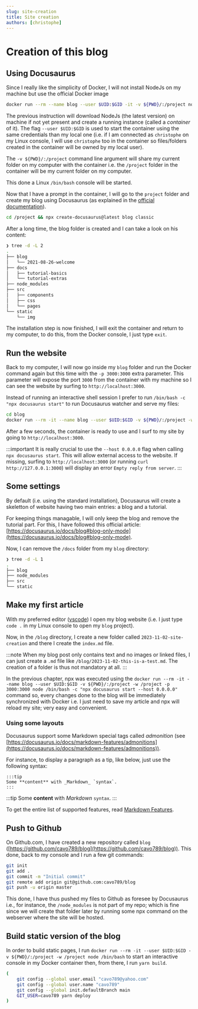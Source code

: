 ```yaml
---
slug: site-creation
title: Site creation
authors: [christophe]
---
```

# Creation of this blog

## Using Docusaurus

Since I really like the simplicity of Docker, I will not install NodeJs on my machine but use the official Docker image

```bash
docker run --rm --name blog --user $UID:$GID -it -v ${PWD}/:/project node /bin/bash
```

The previous instruction will download NodeJs (the latest version) on machine if not yet present and create a running instance (called a *container* of it). The flag `--user $UID:$GID` is used to start the container using the same credentials than my local one (i.e. if I am connected as `christophe` on my Linux console, I will use `christophe` too in the container so files/folders created in the container will be owned by my local user).

The `-v ${PWD}/:/project` command line argument will share my current folder on my computer with the container i.e. the `/project` folder in the container will be my current folder on my computer.

This done a Linux `/bin/bash` console will be started.

Now that I have a prompt in the container, I will go to the `project` folder and create my blog using Docusaurus (as explained in the [official documentation](https://docusaurus.io/docs/installation)).

```bash
cd /project && npx create-docusaurus@latest blog classic
```

After a long time, the blog folder is created and I can take a look on his content:

```bash
❯ tree -d -L 2
.
├── blog
│   └── 2021-08-26-welcome
├── docs
│   ├── tutorial-basics
│   └── tutorial-extras
├── node_modules
├── src
│   ├── components
│   ├── css
│   └── pages
└── static
    └── img
```

The installation step is now finished, I will exit the container and return to my computer, to do this, from the Docker console, I just type `exit`.

## Run the website

Back to my computer, I will now go inside my `blog` folder and run the Docker command again but this time with the `-p 3000:3000` extra parameter. This parameter will expose the port `3000` from the container with my machine so I can see the website by surfing to `http://localhost:3000`.

Instead of running an interactive shell session I prefer to run `/bin/bash -c "npx docusaurus start"` to run Docusaurus watcher and serve my files:

```bash
cd blog
docker run --rm -it --name blog --user $UID:$GID -v ${PWD}/:/project -w /project -p 3000:3000 node /bin/bash -c "npx docusaurus start --host 0.0.0.0"
```

After a few seconds, the container is ready to use and I surf to my site by going to `http://localhost:3000`.

:::important
It is really crucial to use the `--host 0.0.0.0` flag when calling `npx docusaurus start`. This will allow external access to the website. If missing, surfing to `http://localhost:3000` (or running `curl http://127.0.0.1:3000`) will display an error `Empty reply from server`.
:::

## Some settings

By default (i.e. using the standard installation), Docusaurus will create a skeletton of website having two main entries: a blog and a tutorial.

For keeping things managable, I will only keep the blog and remove the tutorial part. For this, I have followed this official article: [https://docusaurus.io/docs/blog#blog-only-mode](https://docusaurus.io/docs/blog#blog-only-mode).

Now, I can remove the `/docs` folder from my `blog` directory:

```bash
❯ tree -d -L 1
.
├── blog
├── node_modules
├── src
└── static
```

## Make my first article

With my preferred editor ([vscode](https://code.visualstudio.com/)) I open my blog website (i.e. I just type `code .` in my Linux console to open my `blog` project).

Now, in the `/blog` directory, I create a new folder called `2023-11-02-site-creation` and there I create the `index.md` file.

:::note
When my blog post only contains text and no images or linked files, I can just create a `.md` file like `/blog/2023-11-02-this-is-a-test.md`. The creation of a folder is thus not mandatory at all.
::: 

In the previous chapter, npx was executed using the `docker run --rm -it --name blog --user $UID:$GID -v ${PWD}/:/project -w /project -p 3000:3000 node /bin/bash -c "npx docusaurus start --host 0.0.0.0"` command so, every changes done to the blog will be immediately synchronized with Docker i.e. I just need to save my article and npx will reload my site; very easy and convenient.

### Using some layouts

Docusaurus support some Markdown special tags called *admonition* (see [https://docusaurus.io/docs/markdown-features/admonitions](https://docusaurus.io/docs/markdown-features/admonitions)).

For instance, to display a paragraph as a tip, like below, just use the following syntax:

```text
:::tip
Some **content** with _Markdown_ `syntax`.
:::
```

:::tip
Some **content** with _Markdown_ `syntax`.
:::

To get the entire list of supported features, read [Markdown Features](https://docusaurus.io/docs/markdown-features).

## Push to Github

On Github.com, I have created a new repository called `blog` ([https://github.com/cavo789/blog](https://github.com/cavo789/blog)). This done, back to my console and I run a few git commands:

```bash
git init
git add .
git commit -m "Initial commit"
git remote add origin git@github.com:cavo789/blog
git push -u origin master
```

This done, I have thus pushed my files to Github as foresee by Docusaurus i.e., for instance, the `/node_modules` is not part of my repo; which is fine since we will create that folder later by running some npx command on the webserver where the site will be hosted.

## Build static version of the blog

In order to build static pages, I run `docker run --rm -it --user $UID:$GID -v ${PWD}/:/project -w /project node /bin/bash` to start an interactive console in my Docker container then, from there, I run `yarn build`.


```bash
(
    git config --global user.email "cavo789@yahoo.com"
    git config --global user.name "cavo789"
    git config --global init.defaultBranch main
    GIT_USER=cavo789 yarn deploy
)
```